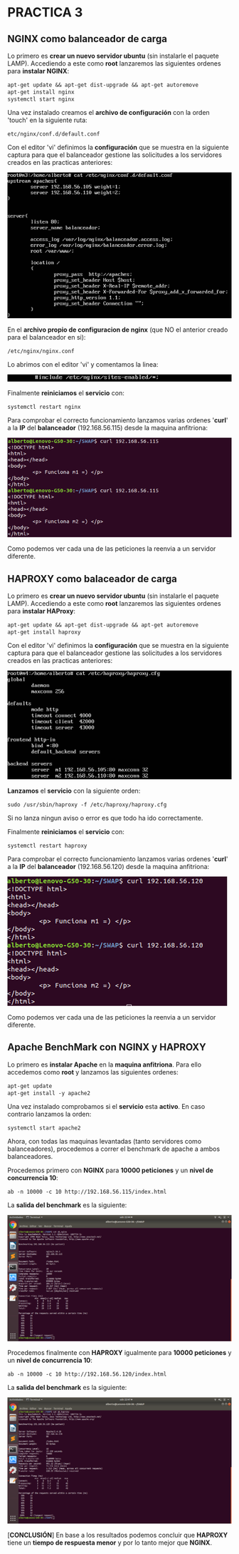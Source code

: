 # PRACTICA 3

## NGINX como balanceador de carga

Lo primero es **crear un nuevo servidor ubuntu** (sin instalarle el paquete LAMP). Accediendo a este como **root** lanzaremos las siguientes ordenes para **instalar NGINX**:

	apt-get update && apt-get dist-upgrade && apt-get autoremove
	apt-get install nginx
	systemctl start nginx

Una vez instalado creamos el **archivo de configuración** con la orden 'touch' en la siguiente ruta:
	
	etc/nginx/conf.d/default.conf

Con el editor 'vi' definimos la **configuración** que se muestra en la siguiente captura para que el balanceador gestione las solicitudes a los servidores creados en las practicas anteriores:

![imagen](https://github.com/Alberto93GV/SWAP/blob/master/Practica3/nginx_conf_1.png)

En el **archivo propio de configuracion de nginx** (que NO el anterior creado para el balanceador en si):

	/etc/nginx/nginx.conf

Lo abrimos con el editor 'vi' y comentamos la linea:

![imagen](https://github.com/Alberto93GV/SWAP/blob/master/Practica3/nginx_conf_2.png)


Finalmente **reiniciamos** el **servicio** con: 

	systemctl restart nginx

Para comprobar el correcto funcionamiento lanzamos varias ordenes '**curl**' a la **IP** del **balanceador** (192.168.56.115) desde la maquina anfitriona:

![imagen](https://github.com/Alberto93GV/SWAP/blob/master/Practica3/prueba_nginx.png)

Como podemos ver cada una de las peticiones la reenvia a un servidor diferente.

## HAPROXY como balaceador de carga

Lo primero es **crear un nuevo servidor ubuntu** (sin instalarle el paquete LAMP). Accediendo a este como **root** lanzaremos las siguientes ordenes para **instalar HAProxy**:

	apt-get update && apt-get dist-upgrade && apt-get autoremove
	apt-get install haproxy

Con el editor 'vi' definimos la **configuración** que se muestra en la siguiente captura para que el balanceador gestione las solicitudes a los servidores creados en las practicas anteriores:

![imagen](https://github.com/Alberto93GV/SWAP/blob/master/Practica3/haproxy_conf.png)

**Lanzamos** el **servicio** con la siguiente orden:

	sudo /usr/sbin/haproxy -f /etc/haproxy/haproxy.cfg

Si no lanza ningun aviso o error es que todo ha ido correctamente.

Finalmente **reiniciamos** el **servicio** con: 

	systemctl restart haproxy

Para comprobar el correcto funcionamiento lanzamos varias ordenes '**curl**' a la **IP** del **balanceador** (192.168.56.120) desde la maquina anfitriona:

![imagen](https://github.com/Alberto93GV/SWAP/blob/master/Practica3/prueba_haproxy.png)

Como podemos ver cada una de las peticiones la reenvia a un servidor diferente.

## Apache BenchMark con NGINX y HAPROXY

Lo primero es **instalar Apache** en la **maquina anfitriona**. Para ello accedemos como **root** y lanzamos las siguientes ordenes:

	apt-get update
	apt-get install -y apache2

Una vez instalado comprobamos si el **servicio** esta **activo**. En caso contrario lanzamos la orden:

	systemctl start apache2

Ahora, con todas las maquinas levantadas (tanto servidores como balanceadores), procedemos a correr el benchmark de apache a ambos balanceadores.

Procedemos primero con **NGINX** para **10000 peticiones** y un **nivel de concurrencia 10**:

	ab -n 10000 -c 10 http://192.168.56.115/index.html

La **salida del benchmark** es la siguiente:

![imagen](https://github.com/Alberto93GV/SWAP/blob/master/Practica3/ab_nginx.png)

Procedemos finalmente con **HAPROXY** igualmente para **10000 peticiones** y un **nivel de concurrencia 10**:

	ab -n 10000 -c 10 http://192.168.56.120/index.html


La **salida del benchmark** es la siguiente:

![imagen](https://github.com/Alberto93GV/SWAP/blob/master/Practica3/ab_haproxy.png)


[**CONCLUSIÓN**]
En base a los resultados podemos concluir que **HAPROXY** tiene un **tiempo de respuesta menor** y por lo tanto mejor que **NGINX**.

